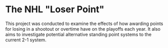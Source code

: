 # The NHL "Loser Point"

This project was conducted to examine the effects of how awarding points for losing in a shootout or overtime have on the playoffs each year. It also aims to investigate potential alternative standing point systems to the current 2-1 system.
